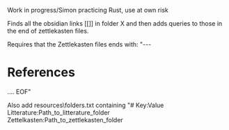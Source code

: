 Work in progress/Simon practicing Rust, use at own risk

Finds all the obsidian links \[\[\]\] in folder X and then adds queries to those in the end of zettlekasten files. 

Requires that the Zettlekasten files ends with:
"---
# References
....
EOF"

Also add resources\folders.txt containing
"# Key:Value
Litterature:Path_to_litterature_folder
Zettelkasten:Path_to_zettlekasten_folder

